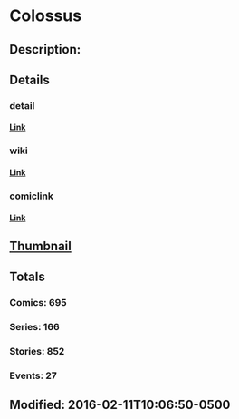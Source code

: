 # Colossus
## Description: 
## Details
### detail
#### [Link](http://marvel.com/comics/characters/1009243/colossus?utm_campaign=apiRef&utm_source=225578a89fc76f3d20fbffda5d17a88d)
### wiki
#### [Link](http://marvel.com/universe/Colossus_(Piotr_Rasputin)?utm_campaign=apiRef&utm_source=225578a89fc76f3d20fbffda5d17a88d)
### comiclink
#### [Link](http://marvel.com/comics/characters/1009243/colossus?utm_campaign=apiRef&utm_source=225578a89fc76f3d20fbffda5d17a88d)
## [Thumbnail](http://i.annihil.us/u/prod/marvel/i/mg/6/e0/51127cf4b996f.jpg)
## Totals
### Comics: 695
### Series: 166
### Stories: 852
### Events: 27
## Modified: 2016-02-11T10:06:50-0500